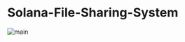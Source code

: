 # Solana-File-Sharing-System

![main](https://user-images.githubusercontent.com/56029409/172180275-8758aa7c-7c43-49af-9c7d-a28e6e210541.png)
